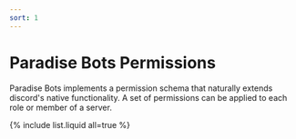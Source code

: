 ```yaml
---
sort: 1
---
```


# Paradise Bots Permissions

Paradise Bots implements a permission schema that naturally extends discord's native functionality. A set of permissions can be applied to each role or member of a server.

{% include list.liquid all=true %}
